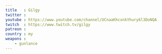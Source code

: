 ```yaml
---
title   : Gilgy
twitter : 
youtube : https://www.youtube.com/channel/UCnaaKhcxnkYhury6l3DoNQA
twitch  : https://www.twitch.tv/gilgy
patreon : 
country : my
weapons :
    - gunlance
---
```


